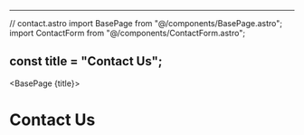 
---
// contact.astro
import BasePage from "@/components/BasePage.astro";
import ContactForm from "@/components/ContactForm.astro";

const title = "Contact Us";
---

<BasePage {title}>
  <h1>Contact Us</h1>
  <ContactForm />
</BasePage>
